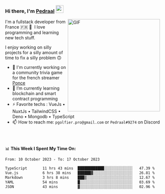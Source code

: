 ### Hi there, I'm <a href="https://pedraal.dev" target="_blank">Pedraal</a> <img src="https://media.giphy.com/media/hvRJCLFzcasrR4ia7z/giphy.gif" width="25px">
<img align="right" alt="GIF" src="https://pedraal.dev/avatar.png" width="300" height="300" />

I'm a fullstack developer from France 🇫🇷 🥖 &nbsp;I love programming and learning new
tech stuff.

I enjoy working on silly projects for a silly amount of time to fix a silly problem 🙃

- 🔭  I'm currently working on a community trivia game for the french streamer <a href="https://twitch.tv/ponce" target="_blank">Ponce</a>
- 🌱 I’m currently learning blockchain and smart contract programming
- ⚡ Favorite techs : VueJs &bull; NuxtJs &bull; TailwindCSS &bull; Deno &bull; Mongodb &bull; TypeScript
- 📫 How to reach me: `pgolfier.pro@gmail.com` or `Pedraal#9274` on Discord

<br>
<br>

📊 **This Week I Spent My Time On:**
<!--START_SECTION:waka-->

```txt
From: 10 October 2023 - To: 17 October 2023

TypeScript       11 hrs 43 mins  ████████████░░░░░░░░░░░░░   47.39 %
Vue.js           6 hrs 38 mins   ██████▓░░░░░░░░░░░░░░░░░░   26.81 %
Markdown         3 hrs 8 mins    ███▒░░░░░░░░░░░░░░░░░░░░░   12.67 %
YAML             54 mins         █░░░░░░░░░░░░░░░░░░░░░░░░   03.69 %
JSON             43 mins         ▓░░░░░░░░░░░░░░░░░░░░░░░░   02.96 %
```

<!--END_SECTION:waka-->
